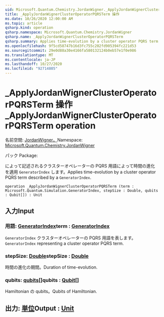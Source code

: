 ```yaml
---
uid: Microsoft.Quantum.Chemistry.JordanWigner._ApplyJordanWignerClusterOperatorPQRSTerm
title: _ApplyJordanWignerClusterOperatorPQRSTerm 操作
ms.date: 10/26/2020 12:00:00 AM
ms.topic: article
qsharp.kind: operation
qsharp.namespace: Microsoft.Quantum.Chemistry.JordanWigner
qsharp.name: _ApplyJordanWignerClusterOperatorPQRSTerm
qsharp.summary: Applies time-evolution by a cluster operator PQRS term described by a `GeneratorIndex`.
ms.openlocfilehash: 9f5cd58747b16d3fc755c202fd905394fc221d53
ms.sourcegitcommit: 29e0d88a30e4166fa580132124b0eb57e1f0e986
ms.translationtype: MT
ms.contentlocale: ja-JP
ms.lasthandoff: 10/27/2020
ms.locfileid: "92714805"
---
```

# <a name="_applyjordanwignerclusteroperatorpqrsterm-operation"></a><span data-ttu-id="397ba-102">_ApplyJordanWignerClusterOperatorPQRSTerm 操作</span><span class="sxs-lookup"><span data-stu-id="397ba-102">_ApplyJordanWignerClusterOperatorPQRSTerm operation</span></span>

<span data-ttu-id="397ba-103">名前空間: [JordanWigner。](xref:Microsoft.Quantum.Chemistry.JordanWigner)</span><span class="sxs-lookup"><span data-stu-id="397ba-103">Namespace: [Microsoft.Quantum.Chemistry.JordanWigner](xref:Microsoft.Quantum.Chemistry.JordanWigner)</span></span>

<span data-ttu-id="397ba-104">パック [](https://nuget.org/packages/)</span><span class="sxs-lookup"><span data-stu-id="397ba-104">Package: [](https://nuget.org/packages/)</span></span>


<span data-ttu-id="397ba-105">によって記述されるクラスターオペレーターの PQRS 用語によって時間の進化を適用 `GeneratorIndex` します。</span><span class="sxs-lookup"><span data-stu-id="397ba-105">Applies time-evolution by a cluster operator PQRS term described by a `GeneratorIndex`.</span></span>

```qsharp
operation _ApplyJordanWignerClusterOperatorPQRSTerm (term : Microsoft.Quantum.Simulation.GeneratorIndex, stepSize : Double, qubits : Qubit[]) : Unit
```


## <a name="input"></a><span data-ttu-id="397ba-106">入力</span><span class="sxs-lookup"><span data-stu-id="397ba-106">Input</span></span>

### <a name="term--generatorindex"></a><span data-ttu-id="397ba-107">用語: [GeneratorIndex](xref:Microsoft.Quantum.Simulation.GeneratorIndex)</span><span class="sxs-lookup"><span data-stu-id="397ba-107">term : [GeneratorIndex](xref:Microsoft.Quantum.Simulation.GeneratorIndex)</span></span>

<span data-ttu-id="397ba-108">`GeneratorIndex` クラスターオペレーターの PQRS 用語を表します。</span><span class="sxs-lookup"><span data-stu-id="397ba-108">`GeneratorIndex` representing a cluster operator PQRS term.</span></span>


### <a name="stepsize--double"></a><span data-ttu-id="397ba-109">stepSize: [Double](xref:microsoft.quantum.lang-ref.double)</span><span class="sxs-lookup"><span data-stu-id="397ba-109">stepSize : [Double](xref:microsoft.quantum.lang-ref.double)</span></span>

<span data-ttu-id="397ba-110">時間の進化の期間。</span><span class="sxs-lookup"><span data-stu-id="397ba-110">Duration of time-evolution.</span></span>


### <a name="qubits--qubit"></a><span data-ttu-id="397ba-111">qubits: [qubits](xref:microsoft.quantum.lang-ref.qubit)[]</span><span class="sxs-lookup"><span data-stu-id="397ba-111">qubits : [Qubit](xref:microsoft.quantum.lang-ref.qubit)[]</span></span>

<span data-ttu-id="397ba-112">Hamiltonian の qubits。</span><span class="sxs-lookup"><span data-stu-id="397ba-112">Qubits of Hamiltonian.</span></span>



## <a name="output--unit"></a><span data-ttu-id="397ba-113">出力: [単位](xref:microsoft.quantum.lang-ref.unit)</span><span class="sxs-lookup"><span data-stu-id="397ba-113">Output : [Unit](xref:microsoft.quantum.lang-ref.unit)</span></span>

